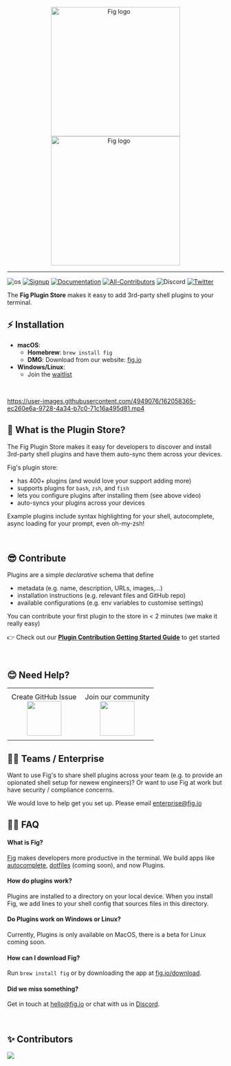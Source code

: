 <p align="center">
  <img width="300" alt="Fig logo" src="https://raw.githubusercontent.com/withfig/fig/main/static/FigBanner.png#gh-light-mode-only"/>
  <img width="300" alt="Fig logo" src="https://raw.githubusercontent.com/withfig/fig/main/static/FigBannerInverted.png#gh-dark-mode-only"/>
</p>

---
![os](https://img.shields.io/badge/os-%20macOS-light)
[![Signup](https://img.shields.io/badge/signup-public%20beta-blueviolet)](https://fig.io?ref=github_autocomplete)
[![Documentation](https://img.shields.io/badge/documentation-black)](https://fig.io/docs/)
[![All-Contributors](https://img.shields.io/github/contributors/withfig/plugins)](#Contributors)
![Discord](https://img.shields.io/discord/837809111248535583?color=768ad4&label=discord)
[![Twitter](https://img.shields.io/twitter/follow/fig.svg?style=social&label=Follow)](https://twitter.com/intent/follow?screen_name=fig)

The **Fig Plugin Store** makes it easy to add 3rd-party shell plugins to your terminal.
 
## ⚡️ Installation

* **macOS**: 
    * **Homebrew**: `brew install fig`
    * **DMG**: Download from our website: [fig.io](https://fig.io/download)
* **Windows/Linux**: 
    * Join the [waitlist](https://withfig.typeform.com/linux)
<br/>




https://user-images.githubusercontent.com/4949076/162058365-ec260e6a-9728-4a34-b7c0-71c16a495d81.mp4


## 👋 What is the Plugin Store?

The Fig Plugin Store makes it easy for developers to discover and install 3rd-party shell plugins and have them auto-sync them across your devices.

Fig's plugin store:
* has 400+ plugins (and would love your support adding more)
* supports plugins for `bash`, `zsh`, and `fish`
* lets you configure plugins after installing them (see above video)
* auto-syncs your plugins across your devices

Example plugins include syntax highlighting for your shell, autocomplete, async loading for your prompt, even oh-my-zsh!

<br/>


## 😎 Contribute

Plugins are a simple _declarative_ schema that define
* metadata (e.g. name, description, URLs, images,...)
* installation instructions (e.g. relevant files and GitHub repo)
* available configurations (e.g. env variables to customise settings)

You can contribute your first plugin to the store in < 2 minutes (we make it really easy)

👉 Check out our **[Plugin Contribution Getting Started Guide](./CONTRIBUTING.md)** to get started




<br />

## 😊 Need Help?

<table align="center">
<tbody>
<tr>
<td align="center" style="padding: 10px;">
    Create GitHub Issue 
<br/>
<a href="https://github.com/withfig/plugins/issues/new">
    <img src="https://github.githubassets.com/images/modules/logos_page/GitHub-Mark.png" width="80px" height="80px" /> 
</a>
</td>

<td align="center" style="padding: 10px;">
    Join our community
<br/>
<a href="https://fig.io/community">
    <img src="http://fig.io/icons/discord-logo-square.png" width="80px" height="80px" /> 
</a>
</td>
</tr>
</tbody>
</table>

## 🧑‍💻 Teams / Enterprise
Want to use Fig's to share shell plugins across your team (e.g. to provide an opionated shell setup for newew engineers)? Or want to use Fig at work but have security / compliance concerns.

We would love to help get you set up. Please email [enterprise@fig.io](mailto:enterprise@fig.io)


## 🙋‍♀️ FAQ

#### What is Fig?
[Fig](https://fig.io) makes developers more productive in the terminal. We build apps like [autocomplete](https://github.com/withfig/autocomplete), [dotfiles](desktop.fig.io/dotfiles.gif) (coming soon), and now Plugins.

#### How do plugins work?

Plugins are installed to a directory on your local device. When you install Fig, we add lines to your shell config that sources files in this directory.

#### Do Plugins work on Windows or Linux?

Currently, Plugins is only available on MacOS, there is a beta for Linux coming soon.

#### How can I download Fig?

Run `brew install fig` or by downloading the app at [fig.io/download](https://fig.io/download).


#### Did we miss something?

Get in touch at hello@fig.io or chat with us in [Discord](https://fig.io/community).

<br/>

## ✨ Contributors

<a href="https://github.com/withfig/plugins/graphs/contributors">
  <img src="https://contrib.rocks/image?repo=withfig/plugins" />
</a>
<!--  https://contrib.rocks -->

